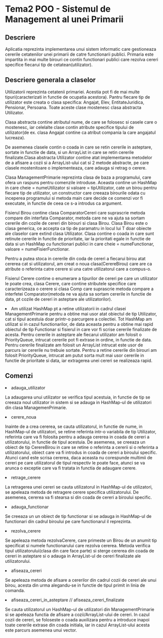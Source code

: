 <h1>Tema2 POO - Sistemul de Management al unei Primarii</h1>
<h2>Descriere</h2>
<p>Aplicatia reprezinta implementarea unui sistem informatic care gestioneaza cererile cetatenilor unei primarii de catre functionarii publici. Primaria este impartita in mai multe birouri ce contin functionari publici care rezolva cereri specifice fiecarui tip de cetatean(utilizator).</p>

<h2>Descriere generala a claselor</h2>
<p>Utilizatorii reprezinta cetatenii primariei. Acestia pot fi de mai multe tipuri(caracterizati in functie de ocupatia acestora). Pantru fiecare tip de utilizator este creata o clasa specifica: Angajat, Elev, EntitateJuridica, Pensionar, Persoana. Toate aceste clase mostenesc clasa abstracta Utilizator.</p>
<p>Clasa abstracta contine atributul nume, de care se folosesc si casele care o mostenesc, iar celelalte clase contin atribute specifice tipului de utilizator(de ex. clasa Angajat contine ca atribut compania la care angajatul lucreaza).</p>
<p>De asemenea clasele contin o coada in care se retin cererile in asteptare, sortate in functie de data, si un ArrayList in care se retin cererile finalizate.Clasa abstracta Utilizator contine atat implementarea metodelor de a afisare a cozii si a ArrayList-ului cat si 2 metode abstracte, pe care clasele mostenitoare o implementeaza, care adauga si retrag o cerere.</p>
<p>Clasa ManagementPrimarie reprezinta clasa de baza a programului, care ofera un raspuns pentru comenzile introduse. Aceasta contine un HashMap in care cheie = numeUtilizator si valoare = tipUtilizator, cate un birou pentru fiecare tip de  utilizator, un constructor care creeaza birourile odata cu inceperea programului si metoda main care decide ce comenzi vor fi executate, in functie de ceea ce s-a introdus ca argument.</p>
<p>Fisierul Birou contine clasa ComparatorCereri care suprascrie metoda compare din interfata Comparator, metoda care ne va ajuta sa sortam cererile din cozile de cereri din birouri si clasa Birou. Clasa Birou este o clasa generica, ce accepta ca tip de paramatru in locul lui T doar obiecte ale claselor care extind clasa Utilizator. Clasa contine o coada in care sunt retinute cererile in functie de prioritate, iar la prioritati egale in functie de data si un HashMap cu functionari publici in care cheie = numeFunctionar, valoare = numeFisierFunctionar.</p>
<p>Pentru a putea stoca in cererile din coda de cereri a fiecarui birou atat cererea cat si utilizatorul, am creat o noua clasa(CerereBirou) care are ca atribute o referinta catre cerere si una catre utilizatorul care a compus-o.</p>
<p>Fisierul Cerere contine o enumerare a tipurilor de cereri pe care un utilizator le poate crea, clasa Cerere, care contine stributele specifice care caracterizeaza o cerere si clasa Comp care suprascrie metoda compare a interfetei Comparator(metoda ne va ajuta sa sortam cererile in functie de data, pt cozile de cereri in asteptare ale utilizatorilor).</p>
<li>Am utilizat HashMap pt a retine utilizatorii in cadrul clasei ManagementPrimarie pentru a obtine mai usor atat obiectul de tip Utilizator, cat si tipul acestuia doar printr-o parcurgere a colectiei. Tot HashMap am utilizat si in cazul functionarilor, de data aceasta pentru a obtine mai rapid obiectul de tip Functionar si fisierul in care vor fi scrise cererile finalizate de acesta. Pentru cererile in asteptare ale fiecarui utilizator am folosit o PriorityQueue, intrucat cererile pot fi extrase in ordine, in functie de data. Pentru cererile finalizate am folosit un ArrayList intrucat este usor de parcurs iar cererile nu trebuie sortate. Pentru a retine cererile din birouri am folosit PriorityQueue, intrucat am putut sorta mult mai usor cererile in functie de prioritate si data, iar extragerea unei cereri se realizeaza rapid.</li>
<h2>Comenzi</h2>

<li>adauga_utilizator</li>
<p>La adaugarea unui utilizator se verifica tipul acestuia, in functie de tip se creeaza noul utilizator in sistem si se adauga in HashMap-ul de utilizatori din clasa ManagemenPrimarie.</p>
<li>cerere_noua</li>
<p>Inainte de a crea cererea, se cauta utilizatorul, in functie de nume, in HashMap-ul de utilizatori, se retine referinta intr-o variabila de tip Utilizator, referinta care va fi folosita pentru a adauga cererea in coada de cereri a utilizatorului, in functie de tipul acestuia. De asemenea, se creeaza un obiect de tip CerereBirou in care se retine o referinta a cererii si o referinta a utilizatorului, obiect care va fi introdus in coada de cereri a biroului specific. Atunci cand este scrisa cererea, daca aceasta nu corespunde multimii de cereri pe care utilizatorul de tipul respectiv le poate face, atunci se va arunca o exceptie care va fi tratata in functia de adaugare cerere.</p>
<li>retrage_cerere</li>
<p>La retragerea unei cereri se cauta utilizatorul in HashMap-ul de utilizatori, se apeleaza metoda de retragere cerere specifica utilizatorului. De asemenea, cererea va fi stearsa si din coada de cereri a biroului specific. </p>
<li>adauga_functionar</li>
<p>Se creeaza un un obiect de tip functionar si se adauga in HashMap-ul de functionari din cadrul biroului pe care functionarul il reprezinta.</p>
<li>rezolva_cerere</li>
<p>Se apeleaza metoda rezolvaCerere, care primeste un Birou de un anumit tip specificat si numele functionarului care rezolva cererea. Metoda verifica tipul utilizatorului(clasa din care face parte) si sterge cererea din coada de cereri in asteptare si o adauga in ArrayList-ul de cereri finalizate ale utilizatorului.</p>
<li>afiseaza_cereri</li>
<p>Se apeleaza metoda de afisare a cererilor din cadrul cozii de cereri ale unui birou, acesta din urma alegandu-se in functie de tipul primit in linia de comanda.</p>
<li>afiseaza_cereri_in_asteptare // afiseaza_cereri_finalizate</li>
<p>Se cauta utilizatorul un HashMap-ul de utilizatori din ManagementPrimarie si se apeleaza functia de afisare a cozii/ArrayList-ului de cereri. In cazul cozii de cereri, se foloseste o coada auxilizara pentru a introduce inapoi toate cererile extrase din coada initiala, iar in cazul ArrayList-ului acesta este parcurs asemenea unui vector.</p>
